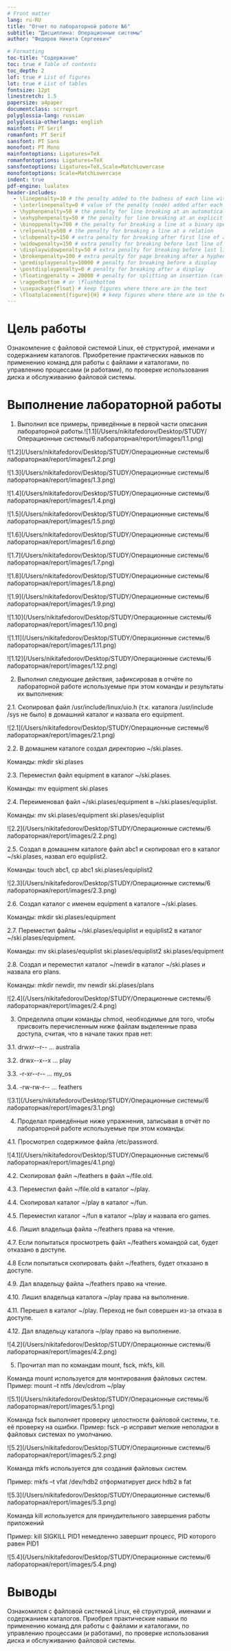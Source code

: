 ```yaml
---
# Front matter
lang: ru-RU
title: "Отчет по лабораторной работе №6"
subtitle: "Дисциплина: Операционные системы"
author: "Федоров Никита Сергеевич"

# Formatting
toc-title: "Содержание"
toc: true # Table of contents
toc_depth: 2
lof: true # List of figures
lot: true # List of tables
fontsize: 12pt
linestretch: 1.5
papersize: a4paper
documentclass: scrreprt
polyglossia-lang: russian
polyglossia-otherlangs: english
mainfont: PT Serif
romanfont: PT Serif
sansfont: PT Sans
monofont: PT Mono
mainfontoptions: Ligatures=TeX
romanfontoptions: Ligatures=TeX
sansfontoptions: Ligatures=TeX,Scale=MatchLowercase
monofontoptions: Scale=MatchLowercase
indent: true
pdf-engine: lualatex
header-includes:
  - \linepenalty=10 # the penalty added to the badness of each line within a paragraph (no associated penalty node) Increasing the value makes tex try to have fewer lines in the paragraph.
  - \interlinepenalty=0 # value of the penalty (node) added after each line of a paragraph.
  - \hyphenpenalty=50 # the penalty for line breaking at an automatically inserted hyphen
  - \exhyphenpenalty=50 # the penalty for line breaking at an explicit hyphen
  - \binoppenalty=700 # the penalty for breaking a line at a binary operator
  - \relpenalty=500 # the penalty for breaking a line at a relation
  - \clubpenalty=150 # extra penalty for breaking after first line of a paragraph
  - \widowpenalty=150 # extra penalty for breaking before last line of a paragraph
  - \displaywidowpenalty=50 # extra penalty for breaking before last line before a display math
  - \brokenpenalty=100 # extra penalty for page breaking after a hyphenated line
  - \predisplaypenalty=10000 # penalty for breaking before a display
  - \postdisplaypenalty=0 # penalty for breaking after a display
  - \floatingpenalty = 20000 # penalty for splitting an insertion (can only be split footnote in standard LaTeX)
  - \raggedbottom # or \flushbottom
  - \usepackage{float} # keep figures where there are in the text
  - \floatplacement{figure}{H} # keep figures where there are in the text
---
```


# Цель работы

Ознакомление с файловой системой Linux, её структурой, именами и содержанием каталогов. Приобретение практических навыков по применению команд для работы с файлами и каталогами, по управлению процессами (и работами), по проверке использования диска и обслуживанию файловой системы.


# Выполнение лабораторной работы

1. Выполнил все примеры, приведённые в первой части описания лабораторной работы.![1.1](/Users/nikitafedorov/Desktop/STUDY/Операционные системы/6 лабораторная/report/images/1.1.png)

![1.2](/Users/nikitafedorov/Desktop/STUDY/Операционные системы/6 лабораторная/report/images/1.2.png)

![1.3](/Users/nikitafedorov/Desktop/STUDY/Операционные системы/6 лабораторная/report/images/1.3.png)

![1.4](/Users/nikitafedorov/Desktop/STUDY/Операционные системы/6 лабораторная/report/images/1.4.png)

![1.5](/Users/nikitafedorov/Desktop/STUDY/Операционные системы/6 лабораторная/report/images/1.5.png)

![1.6](/Users/nikitafedorov/Desktop/STUDY/Операционные системы/6 лабораторная/report/images/1.6.png)

![1.7](/Users/nikitafedorov/Desktop/STUDY/Операционные системы/6 лабораторная/report/images/1.7.png)

![1.8](/Users/nikitafedorov/Desktop/STUDY/Операционные системы/6 лабораторная/report/images/1.8.png)

![1.9](/Users/nikitafedorov/Desktop/STUDY/Операционные системы/6 лабораторная/report/images/1.9.png)

![1.10](/Users/nikitafedorov/Desktop/STUDY/Операционные системы/6 лабораторная/report/images/1.10.png)

![1.11](/Users/nikitafedorov/Desktop/STUDY/Операционные системы/6 лабораторная/report/images/1.11.png)

![1.12](/Users/nikitafedorov/Desktop/STUDY/Операционные системы/6 лабораторная/report/images/1.12.png)

2. Выполнил следующие действия, зафиксировав в отчёте по лабораторной работе используемые при этом команды и результаты их выполнения: 

2.1. Скопировал файл /usr/include/linux/uio.h (т.к. каталога /usr/include /sys не было) в домашний каталог и назвала его equipment.

![2.1](/Users/nikitafedorov/Desktop/STUDY/Операционные системы/6 лабораторная/report/images/2.1.png)

2.2. В домашнем каталоге создал директорию ~/ski.plases. 

Команды: mkdir ski.plases

2.3. Переместил файл equipment в каталог ~/ski.plases.

Команды: mv equipment ski.plases

2.4. Переименовал файл ~/ski.plases/equipment в ~/ski.plases/equiplist. 

Команды: mv ski.plases/equipment ski.plases/equiplist

![2.2](/Users/nikitafedorov/Desktop/STUDY/Операционные системы/6 лабораторная/report/images/2.2.png)

2.5. Создал в домашнем каталоге файл abc1 и скопировал его в каталог ~/ski.plases, назвал его equiplist2. 

Команды: touch abc1, cp abc1 ski.plases/equiplist2

![2.3](/Users/nikitafedorov/Desktop/STUDY/Операционные системы/6 лабораторная/report/images/2.3.png)

2.6. Создал каталог с именем equipment в каталоге ~/ski.plases. 

Команды: mkdir ski.plases/equipment

2.7. Переместил файлы ~/ski.plases/equiplist и equiplist2 в каталог ~/ski.plases/equipment. 

Команды: mv ski.plases/equiplist ski.plases/equiplist2 ski.plases/equipment

2.8. Создал и переместил каталог ~/newdir в каталог ~/ski.plases и назвала его plans.

Команды: mkdir newdir, mv newdir ski.plases/plans

![2.4](/Users/nikitafedorov/Desktop/STUDY/Операционные системы/6 лабораторная/report/images/2.4.png)

3. Определила опции команды chmod, необходимые для того, чтобы присвоить перечисленным ниже файлам выделенные права доступа, считая, что в начале таких прав нет: 

3.1. drwxr--r-- ... australia 

3.2. drwx--x--x ... play 

3.3. -r-xr--r-- ... my_os 

3.4. -rw-rw-r-- ... feathers

![3.1](/Users/nikitafedorov/Desktop/STUDY/Операционные системы/6 лабораторная/report/images/3.1.png)

4. Проделал приведённые ниже упражнения, записывая в отчёт по лабораторной работе используемые при этом команды: 

4.1. Просмотрел содержимое файла /etc/password. 

![4.1](/Users/nikitafedorov/Desktop/STUDY/Операционные системы/6 лабораторная/report/images/4.1.png)

4.2. Скопировал файл ~/feathers в файл ~/file.old. 

4.3. Переместил файл ~/file.old в каталог ~/play. 

4.4. Скопировал каталог ~/play в каталог ~/fun. 

4.5. Переместил каталог ~/fun в каталог ~/play и назвала его games. 

4.6. Лишил владельца файла ~/feathers права на чтение. 

4.7. Если попытаться просмотреть файл ~/feathers командой cat, будет отказано в доступе.

4.8 Если попытаться скопировать файл ~/feathers, будет отказано в доступе.

4.9. Дал владельцу файла ~/feathers право на чтение. 

4.10. Лишил владельца каталога ~/play права на выполнение. 

4.11. Перешел в каталог ~/play. Переход не был совершен из-за отказа в доступе. 

4.12. Дал владельцу каталога ~/play право на выполнение. 

![4.2](/Users/nikitafedorov/Desktop/STUDY/Операционные системы/6 лабораторная/report/images/4.2.png)

5. Прочитал man по командам mount, fsck, mkfs, kill.

Команда mount используется для монтирования файловых систем.
Пример: mount –t ntfs /dev/cdrom ~/play

![5.1](/Users/nikitafedorov/Desktop/STUDY/Операционные системы/6 лабораторная/report/images/5.1.png)

 Команда fsck выполняет проверку целостности файловой системы, т.е. её проверку на ошибки.
 Пример: fsck –p исправит мелкие неполадки в файловых системах по умолчанию.

![5.2](/Users/nikitafedorov/Desktop/STUDY/Операционные системы/6 лабораторная/report/images/5.2.png)

Команда mkfs используется для создания файловых систем.

Пример: mkfs –t vfat /dev/hdb2 отформатирует диск hdb2 в fat 

![5.3](/Users/nikitafedorov/Desktop/STUDY/Операционные системы/6 лабораторная/report/images/5.3.png)

Команда kill используется для принудительного завершения работы приложений

Пример: kill SIGKILL PID1 немедленно завершит процесс, PID которого равен PID1

![5.4](/Users/nikitafedorov/Desktop/STUDY/Операционные системы/6 лабораторная/report/images/5.4.png)

# Выводы

Ознакомился с файловой системой Linux, её структурой, именами и содержанием каталогов. Приобрел практические навыки по применению команд для работы с файлами и каталогами, по управлению процессами (и работами), по проверке использования диска и обслуживанию файловой системы.